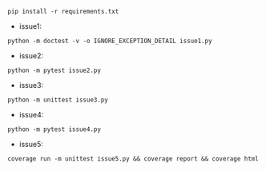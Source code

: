 ```shell script
pip install -r requirements.txt
```

- issue1: 
```shell script
python -m doctest -v -o IGNORE_EXCEPTION_DETAIL issue1.py
```
- issue2: 
```shell script
python -m pytest issue2.py
```
> 
- issue3:
```shell script
python -m unittest issue3.py
```
- issue4:
```shell script
python -m pytest issue4.py
```
- issue5:
```shell script
coverage run -m unittest issue5.py && coverage report && coverage html
```